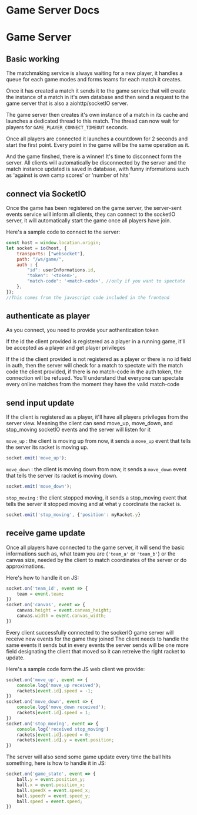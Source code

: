 # Game Server Docs

# Game Server

## Basic working
The matchmaking service is always waiting for a new player, it handles a queue for each game modes and forms teams for each match it creates.

Once it has created a match it sends it to the game service that will create the instance of a match in it's own database and then send a request to the game server that is also a aiohttp/socketIO server.

The game server then creates it's own instance of a match in its cache and launches a dedicated thread to this match.
The thread can now wait for players for `GAME_PLAYER_CONNECT_TIMEOUT` seconds.

Once all players are connected it launches a countdown for 2 seconds and start the first point. Every point in the game will be the same operation as it.

And the game finshed, there is a winner! It's time to disconnect form the server. All clients will automatically be disconnected by the server and the match instance updated is saved in database, with funny informations such as 'against is own camp scores' or 'number of hits'

## connect via SocketIO

Once the game has been registered on the game server, the server-sent events service will inform all clients, they can connect to the socketIO server, it will automatically start the game once all players have join.

Here's a sample code to connect to the server:
```javascript
const host = window.location.origin;
let socket = io(host, {
    transports: ["websocket"],
    path: "/ws/game/",
    auth : {
        "id": userInformations.id,
        "token": '<token>',
        "match-code": '<match-code>', //only if you want to spectate
    },
});
//This comes from the javascript code included in the frontend
```

## authenticate as player
As you connect, you need to provide your aothentication token

If the id the client provided is registered as a player in a running game, it'll be accepted as a player and get player privileges

If the id the client provided is not registered as a player or there is no id field in auth, then the server will check for a match to spectate with the match code the client provided, if there is no match-code in the auth token, the connection will be refused.
You'll understand that everyone can spectate every online matches from the moment they have the valid match-code

## send input update
If the client is registered as a player, it'll have all players privileges from the server view. Meaning the client can send move_up, move_down, and stop_moving socketIO events and the server will listen for it

`move_up` : the client is moving up from now, it sends a `move_up` event that tells the server its racket is moving up.
```javascript
socket.emit('move_up');
```
`move_down` : the client is moving down from now, it sends a `move_down` event that tells the server its racket is moving down.
```javascript
socket.emit('move_down');
```
`stop_moving` : the client stopped moving, it sends a stop_moving event that tells the server it stopped moving and at what y coordinate the racket is.
```javascript
socket.emit('stop_moving', {'position': myRacket.y}
```

## receive game update
Once all players have connected to the game server, it will send the basic informations such as, what team you are (`'team_a'` or `'team_b'`) or the canvas size, needed by the client to match coordinates of the server or do approximations.

Here's how to handle it on JS:
```javascript
socket.on('team_id', event => {
	team = event.team;
})
socket.on('canvas', event => {
	canvas.height = event.canvas_height;
	canvas.width = event.canvas_width;
})
```

Every client successfully connected to the sockerIO game server will receive new events for the game they joined
The client needs to handle the same events it sends but in every events the server sends will be one more field designating the client that moved so it can retreive the right racket to update.

Here's a sample code form the JS web client we provide:
```javascript
socket.on('move_up', event => {
    console.log('move_up received');
    rackets[event.id].speed = -1;
})
socket.on('move_down', event => {
    console.log('move_down received');
    rackets[event.id].speed = 1;
})
socket.on('stop_moving', event => {
    console.log('received stop_moving')
    rackets[event.id].speed = 0;
    rackets[event.id].y = event.position;
})
```

The server will also send some game update every time the ball hits something, here is how to handle it in JS:
```javascript
socket.on('game_state', event => {
    ball.y = event.position_y;
    ball.x = event.position_x;
    ball.speedX = event.speed_x;
    ball.speedY = event.speed_y;
    ball.speed = event.speed;
})
```
